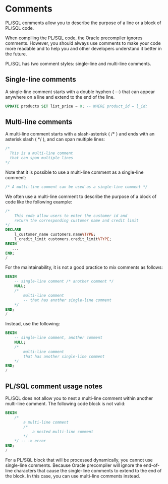 # Comments

PL/SQL comments allow you to describe the purpose of a line or a block of PL/SQL code.

When compiling the PL/SQL code, the Oracle precompiler ignores comments. However, you should always use comments to make your code more readable and to help you and other developers understand it better in the future.

PL/SQL has two comment styles: single-line and multi-line comments.

## Single-line comments
A single-line comment starts with a double hyphen ( --) that can appear anywhere on a line and extend to the end of the line.
```sql
UPDATE products SET list_price = 0; -- WHERE product_id = l_id;
```

## Multi-line comments
A multi-line comment starts with a slash-asterisk ( /* ) and ends with an asterisk slash ( */ ), and can span multiple lines:
```sql
/*
  This is a multi-line comment
  that can span multiple lines
*/
```

Note that it is possible to use a multi-line comment as a single-line comment:
```sql
/* A multi-line comment can be used as a single-line comment */
```

We often use a multi-line comment to describe the purpose of a block of code like the following example:
```sql
/*
    This code allow users to enter the customer id and 
    return the corresponding customer name and credit limit
*/
DECLARE
    l_customer_name customers.name%TYPE;
    l_credit_limit customers.credit_limit%TYPE;
BEGIN
   ...
END;
/
```

For the maintainability, it is not a good practice to mix comments as follows:
```sql
BEGIN
    -- single-line comment /* another comment */
    NULL;
    /* 
        multi-line comment 
        -- that has another single-line comment 
    */
END;
/
```

Instead, use the following:
```sql
BEGIN
    -- single-line comment, another comment
    NULL;
    /* 
        multi-line comment 
        that has another single-line comment 
    */
END;
/
```

## PL/SQL comment usage notes
PL/SQL does not allow you to nest a multi-line comment within another multi-line comment. The following code block is not valid:
```sql
BEGIN
    /* 
        a multi-line comment 
        /*
            a nested multi-line comment
        */
    */ -- -> error
END;
/
```

For a PL/SQL block that will be processed dynamically, you cannot use single-line comments. Because Oracle precompiler will ignore the end-of-line characters that cause the single-line comments to extend to the end of the block. In this case, you can use multi-line comments instead.
